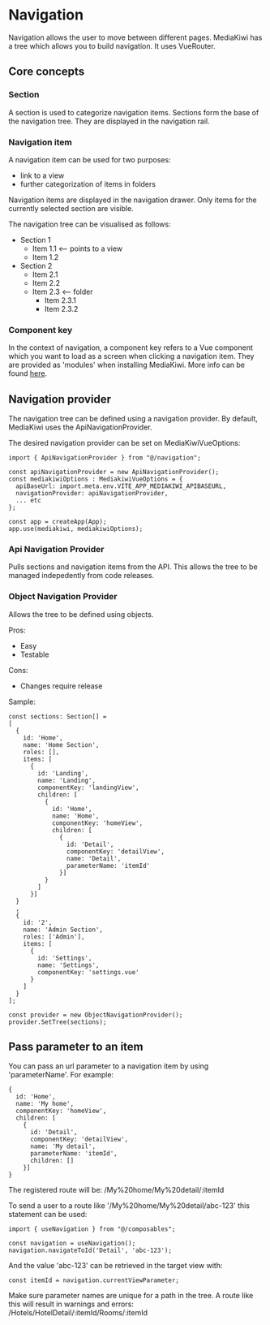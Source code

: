 # Navigation
Navigation allows the user to move between different pages. MediaKiwi has a tree which allows you to build navigation. It uses VueRouter.

## Core concepts

### Section
A section is used to categorize navigation items. Sections form the base of the navigation tree. They are displayed in the navigation rail.

### Navigation item
A navigation item can be used for two purposes: 
- link to a view
- further categorization of items in folders

Navigation items are displayed in the navigation drawer. Only items for the currently selected section are visible.

The navigation tree can be visualised as follows:
- Section 1
    - Item 1.1 <-- points to a view
    - Item 1.2
- Section 2
    - Item 2.1
    - Item 2.2
    - Item 2.3 <-- folder
        - Item 2.3.1
        - Item 2.3.2

### Component key
In the context of navigation, a component key refers to a Vue component which you want to load as a screen when clicking a navigation item. They are provided as 'modules' when installing MediaKiwi. More info can be found [here](Setup/MediakiwiVueOptions.md).

## Navigation provider
The navigation tree can be defined using a navigation provider. By default, MediaKiwi uses the ApiNavigationProvider. 

The desired navigation provider can be set on MediaKiwiVueOptions:
```tsx
import { ApiNavigationProvider } from "@/navigation";

const apiNavigationProvider = new ApiNavigationProvider();
const mediakiwiOptions : MediakiwiVueOptions = {  
  apiBaseUrl: import.meta.env.VITE_APP_MEDIAKIWI_APIBASEURL,
  navigationProvider: apiNavigationProvider,
  ... etc  
};

const app = createApp(App);
app.use(mediakiwi, mediakiwiOptions);
```

### Api Navigation Provider
Pulls sections and navigation items from the API. This allows the tree to be managed indepedently from code releases.
### Object Navigation Provider
Allows the tree to be defined using objects. 

Pros:
- Easy
- Testable

Cons:
- Changes require release

Sample:
```tsx
const sections: Section[] = 
[
  {
    id: 'Home',
    name: 'Home Section',
    roles: [],
    items: [
      {
        id: 'Landing',
        name: 'Landing',
        componentKey: 'landingView',
        children: [
          {
            id: 'Home',
            name: 'Home',
            componentKey: 'homeView',
            children: [
              {
                id: 'Detail',
                componentKey: 'detailView',
                name: 'Detail',
                parameterName: 'itemId'                
              }]
          }
        ]
      }]
  }
  ,
  {
    id: '2',
    name: 'Admin Section',
    roles: ['Admin'],
    items: [
      {
        id: 'Settings',
        name: 'Settings',
        componentKey: 'settings.vue'
      }
    ]
  }
];

const provider = new ObjectNavigationProvider();
provider.SetTree(sections);
```

## Pass parameter to an item
You can pass an url parameter to a navigation item by using 'parameterName'. For example:
```tsx
{
  id: 'Home',
  name: 'My home',
  componentKey: 'homeView',
  children: [
    {
      id: 'Detail',
      componentKey: 'detailView',
      name: 'My detail',
      parameterName: 'itemId',
      children: []
    }]
}
```
The registered route will be: /My%20home/My%20detail/:itemId

To send a user to a route like '/My%20home/My%20detail/abc-123' this statement can be used:
```tsx
import { useNavigation } from "@/composables";

const navigation = useNavigation();
navigation.navigateToId('Detail', 'abc-123');
```
And the value 'abc-123' can be retrieved in the target view with:
```tsx
const itemId = navigation.currentViewParameter;
```

Make sure parameter names are unique for a path in the tree. A route like this will result in warnings and errors: /Hotels/HotelDetail/:itemId/Rooms/:itemId